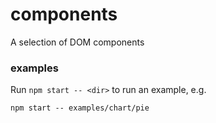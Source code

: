 # components

A selection of DOM components

### examples

Run `npm start -- <dir>` to run an example, e.g.

```
npm start -- examples/chart/pie
```
